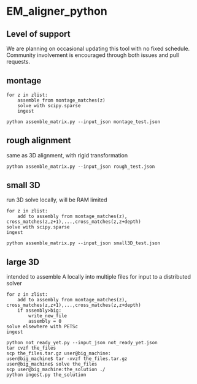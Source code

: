 # EM_aligner_python

## Level of support
We are planning on occasional updating this tool with no fixed schedule. Community involvement is encouraged through both issues and pull requests.

## montage
```
for z in zlist:
    assemble from montage_matches(z)
    solve with scipy.sparse
    ingest
```
`python assemble_matrix.py --input_json montage_test.json`
## rough alignment
same as 3D alignment, with rigid transformation

`python assemble_matrix.py --input_json rough_test.json`
## small 3D
run 3D solve locally, will be RAM limited
```
for z in zlist:
    add to assembly from montage_matches(z), cross_matches(z,z+1),...,cross_matches(z,z+depth)
solve with scipy.sparse
ingest
```
`python assemble_matrix.py --input_json small3D_test.json`
## large 3D
intended to assemble A locally into multiple files for input to a distributed solver
```
for z in zlist:
    add to assembly from montage_matches(z), cross_matches(z,z+1),...,cross_matches(z,z+depth)
    if assembly>big:
        write_new_file
        assembly = 0
solve elsewhere with PETSc
ingest
```
```
python not_ready_yet.py --input_json not_ready_yet.json
tar cvzf the_files
scp the_files.tar.gz user@big_machine:
user@big_machine$ tar -xvzf the_files.tar.gz
user@big_machine$ solve the_files
scp user@big_machine:the_solution ./
python ingest.py the_solution
```
